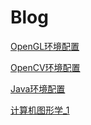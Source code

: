 # Blog

[OpenGL环境配置](./OpenGL环境配置.md)

[OpenCV环境配置](./OpenCV环境配置.md)

[Java环境配置](Java环境配置.md)

[计算机图形学_1](./ComputerGraphics/Page_1.md)